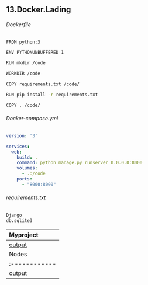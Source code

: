 13.Docker.Lading
----
###### Dockerfile

```bash
FROM python:3

ENV PYTHONUNBUFFERED 1

RUN mkdir /code

WORKDIR /code

COPY requirements.txt /code/

RUN pip install -r requirements.txt

COPY . /code/

```

###### Docker-compose.yml

```yaml
version: '3'

services:
  web:
    build: .
    command: python manage.py runserver 0.0.0.0:8000
    volumes:
      - .:/code
    ports:
      - "8000:8000"
```

###### requirements.txt

```bash
Django
db.sqlite3
```

|Myproject|
| :------------ |
|[output](https://ibb.co/wzd53CM)|
|Nodes|Pipeline|
| :------------ |:------------ |
|[output](https://ibb.co/wzd53CM)|[output](https://github.com/manlyalex/test-courses-ci-cd/blob/9a8a27a747ef3673a85c57192d18a294681ad8e3/log.txt)|

